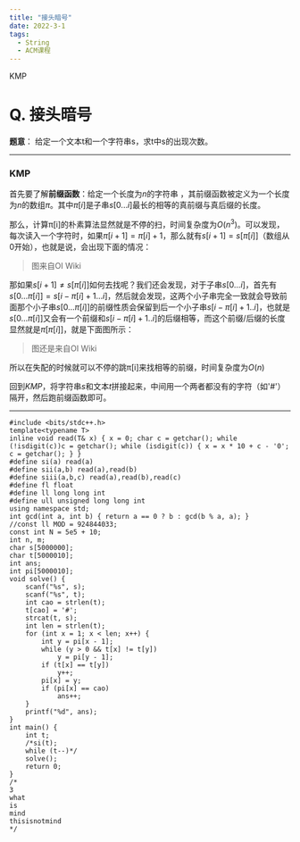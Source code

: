 ```yaml
---
title: "接头暗号"
date: 2022-3-1
tags:
  - String
  - ACM课程
---
```


KMP

<!-- more -->

# Q. 接头暗号 

**题意**： 给定一个文本t和一个字符串s，求t中s的出现次数。

***

### KMP

首先要了解**前缀函数**：给定一个长度为$n$的字符串 ，其前缀函数被定义为一个长度为$n$的数组$\pi$。其中$\pi[i]$是子串$s[0...i]$最长的相等的真前缀与真后缀的长度。

那么，计算π[i]的朴素算法显然就是不停的扫，时间复杂度为$O(n^3)$。可以发现，每次读入一个字符时，如果$\pi[i+1]=\pi[i]+1$，那么就有$s[i+1]=s[\pi[i]]$（数组从0开始），也就是说，会出现下面的情况：

> 图来自OI Wiki

<!-- ![1654948553854](C:\Users\张少禹\AppData\Roaming\Typora\typora-user-images\1654948553854.png) -->

那如果$s[i+1]\neq s[\pi[i]]$如何去找呢？我们还会发现，对于子串$s[0...i]$，首先有$s[0...\pi[i]]=s[i-\pi[i]+1...i]$，然后就会发现，这两个小子串完全一致就会导致前面那个小子串$s[0...\pi[i]]$的前缀性质会保留到后一个小子串$s[i-\pi[i]+1..i]$，也就是$s[0...\pi[i]]$又会有一个前缀和$s[i-\pi[i]+1..i]$的后缀相等，而这个前缀/后缀的长度显然就是$\pi[\pi[i]]$，就是下面图所示：

> 图还是来自OI Wiki

<!-- ![1654948993596](C:\Users\张少禹\AppData\Roaming\Typora\typora-user-images\1654948993596.png) -->

所以在失配的时候就可以不停的跳π[i]来找相等的前缀，时间复杂度为$O(n)$

回到$KMP$，将字符串$s$和文本$t$拼接起来，中间用一个两者都没有的字符（如'#'）隔开，然后跑前缀函数即可。

***

```
#include <bits/stdc++.h>
template<typename T>
inline void read(T& x) { x = 0; char c = getchar(); while (!isdigit(c))c = getchar(); while (isdigit(c)) { x = x * 10 + c - '0'; c = getchar(); } }
#define si(a) read(a)
#define sii(a,b) read(a),read(b)
#define siii(a,b,c) read(a),read(b),read(c)
#define fl float
#define ll long long int
#define ull unsigned long long int
using namespace std;
int gcd(int a, int b) { return a == 0 ? b : gcd(b % a, a); }
//const ll MOD = 924844033;
const int N = 5e5 + 10;
int n, m;
char s[5000000];
char t[5000010];
int ans;
int pi[5000010];
void solve() {
	scanf("%s", s);
	scanf("%s", t);
	int cao = strlen(t);
	t[cao] = '#';
	strcat(t, s);
	int len = strlen(t);
	for (int x = 1; x < len; x++) {
		int y = pi[x - 1];
		while (y > 0 && t[x] != t[y])
			y = pi[y - 1];
		if (t[x] == t[y])
			y++;
		pi[x] = y;
		if (pi[x] == cao)
			ans++;
	}
	printf("%d", ans);
}
int main() {
	int t;
	/*si(t);
	while (t--)*/
	solve();
	return 0;
}
/*
3
what
is
mind
thisisnotmind
*/
```

